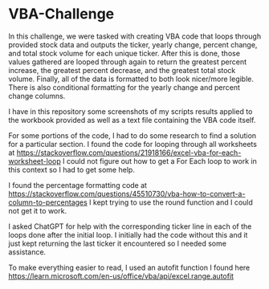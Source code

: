 # VBA-Challenge
In this challenge, we were tasked with creating VBA code that loops through provided stock data and outputs the ticker, yearly change, percent change, and total stock volume for each unique ticker. 
  After this is done, those values gathered are looped through again to return the greatest percent increase, the greatest percent decrease, and the greatest total stock volume.
  Finally, all of the data is formatted to both look nicer/more legible. There is also conditional formatting for the yearly change and percent change columns.
  
I have in this repository some screenshots of my scripts results applied to the workbook provided as well as a text file containing the VBA code itself.

For some portions of the code, I had to do some research to find a solution for a particular section. 
  I found the code for looping through all worksheets at https://stackoverflow.com/questions/21918166/excel-vba-for-each-worksheet-loop
  I could not figure out how to get a For Each loop to work in this context so I had to get some help.

  I found the percentage formatting code at https://stackoverflow.com/questions/45510730/vba-how-to-convert-a-column-to-percentages
  I kept trying to use the round function and I could not get it to work.

  I asked ChatGPT for help with the corresponding ticker line in each of the loops done after the initial loop. 
  I initially had the code without this and it just kept returning the last ticker it encountered so I needed some assistance.

  To make everything easier to read, I used an autofit function I found here https://learn.microsoft.com/en-us/office/vba/api/excel.range.autofit
